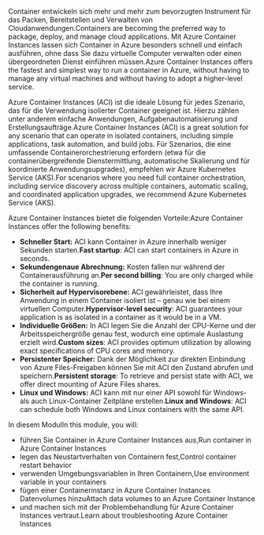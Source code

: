 <span data-ttu-id="0864f-101">Container entwickeln sich mehr und mehr zum bevorzugten Instrument für das Packen, Bereitstellen und Verwalten von Cloudanwendungen.</span><span class="sxs-lookup"><span data-stu-id="0864f-101">Containers are becoming the preferred way to package, deploy, and manage cloud applications.</span></span> <span data-ttu-id="0864f-102">Mit Azure Container Instances lassen sich Container in Azure besonders schnell und einfach ausführen, ohne dass Sie dazu virtuelle Computer verwalten oder einen übergeordneten Dienst einführen müssen.</span><span class="sxs-lookup"><span data-stu-id="0864f-102">Azure Container Instances offers the fastest and simplest way to run a container in Azure, without having to manage any virtual machines and without having to adopt a higher-level service.</span></span>

<span data-ttu-id="0864f-103">Azure Container Instances (ACI) ist die ideale Lösung für jedes Szenario, das für die Verwendung isolierter Container geeignet ist. Hierzu zählen unter anderem einfache Anwendungen, Aufgabenautomatisierung und Erstellungsaufträge.</span><span class="sxs-lookup"><span data-stu-id="0864f-103">Azure Container Instances (ACI) is a great solution for any scenario that can operate in isolated containers, including simple applications, task automation, and build jobs.</span></span> <span data-ttu-id="0864f-104">Für Szenarios, die eine umfassende Containerorchestrierung erfordern (etwa für die containerübergreifende Dienstermittlung, automatische Skalierung und für koordinierte Anwendungsupgrades), empfehlen wir Azure Kubernetes Service (AKS).</span><span class="sxs-lookup"><span data-stu-id="0864f-104">For scenarios where you need full container orchestration, including service discovery across multiple containers, automatic scaling, and coordinated application upgrades, we recommend Azure Kubernetes Service (AKS).</span></span>

<span data-ttu-id="0864f-105">Azure Container Instances bietet die folgenden Vorteile:</span><span class="sxs-lookup"><span data-stu-id="0864f-105">Azure Container Instances offer the following benefits:</span></span>

- <span data-ttu-id="0864f-106">**Schneller Start:** ACI kann Container in Azure innerhalb weniger Sekunden starten.</span><span class="sxs-lookup"><span data-stu-id="0864f-106">**Fast startup**: ACI can start containers in Azure in seconds.</span></span>
- <span data-ttu-id="0864f-107">**Sekundengenaue Abrechnung:** Kosten fallen nur während der Containerausführung an.</span><span class="sxs-lookup"><span data-stu-id="0864f-107">**Per second billing**: You are only charged while the container is running.</span></span>
- <span data-ttu-id="0864f-108">**Sicherheit auf Hypervisorebene:** ACI gewährleistet, dass Ihre Anwendung in einem Container isoliert ist – genau wie bei einem virtuellen Computer.</span><span class="sxs-lookup"><span data-stu-id="0864f-108">**Hypervisor-level security**: ACI guarantees your application is as isolated in a container as it would be in a VM.</span></span>
- <span data-ttu-id="0864f-109">**Individuelle Größen:** In ACI legen Sie die Anzahl der CPU-Kerne und der Arbeitsspeichergröße genau fest, wodurch eine optimale Auslastung erzielt wird.</span><span class="sxs-lookup"><span data-stu-id="0864f-109">**Custom sizes**: ACI provides optimum utilization by allowing exact specifications of CPU cores and memory.</span></span>
- <span data-ttu-id="0864f-110">**Persistenter Speicher:** Dank der Möglichkeit zur direkten Einbindung von Azure Files-Freigaben können Sie mit ACI den Zustand abrufen und speichern.</span><span class="sxs-lookup"><span data-stu-id="0864f-110">**Persistent storage**: To retrieve and persist state with ACI, we offer direct mounting of Azure Files shares.</span></span>
- <span data-ttu-id="0864f-111">**Linux und Windows:** ACI kann mit nur einer API sowohl für Windows- als auch Linux-Container Zeitpläne erstellen.</span><span class="sxs-lookup"><span data-stu-id="0864f-111">**Linux and Windows**: ACI can schedule both Windows and Linux containers with the same API.</span></span>
 
<span data-ttu-id="0864f-112">In diesem Modul</span><span class="sxs-lookup"><span data-stu-id="0864f-112">In this module, you will:</span></span>

- <span data-ttu-id="0864f-113">führen Sie Container in Azure Container Instances aus,</span><span class="sxs-lookup"><span data-stu-id="0864f-113">Run container in Azure Container Instances</span></span>
- <span data-ttu-id="0864f-114">legen das Neustartverhalten von Containern fest,</span><span class="sxs-lookup"><span data-stu-id="0864f-114">Control container restart behavior</span></span>
- <span data-ttu-id="0864f-115">verwenden Umgebungsvariablen in Ihren Containern,</span><span class="sxs-lookup"><span data-stu-id="0864f-115">Use environment variable in your containers</span></span>
- <span data-ttu-id="0864f-116">fügen einer Containerinstanz in Azure Container Instances Datenvolumes hinzu</span><span class="sxs-lookup"><span data-stu-id="0864f-116">Attach data volumes to an Azure Container Instance</span></span>
- <span data-ttu-id="0864f-117">und machen sich mit der Problembehandlung für Azure Container Instances vertraut.</span><span class="sxs-lookup"><span data-stu-id="0864f-117">Learn about troubleshooting Azure Container Instances</span></span>
